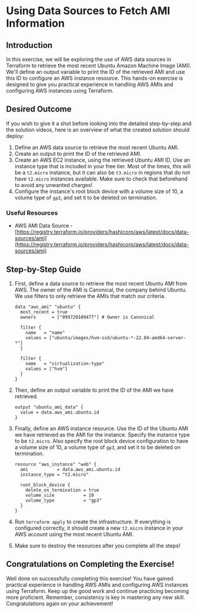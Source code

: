 # Using Data Sources to Fetch AMI Information

## Introduction

In this exercise, we will be exploring the use of AWS data sources in Terraform to retrieve the most recent Ubuntu Amazon Machine Image (AMI). We'll define an output variable to print the ID of the retrieved AMI and use this ID to configure an AWS instance resource. This hands-on exercise is designed to give you practical experience in handling AWS AMIs and configuring AWS instances using Terraform.

## Desired Outcome

If you wish to give it a shot before looking into the detailed step-by-step and the solution videos, here is an overview of what the created solution should deploy:

1. Define an AWS data source to retrieve the most recent Ubuntu AMI.
2. Create an output to print the ID of the retrieved AMI.
3. Create an AWS EC2 instance, using the retrieved Ubuntu AMI ID. Use an instance type that is included in your free tier. Most of the times, this will be a `t2.micro` instance, but it can also be `t3.micro` in regions that do not have `t2.micro` instances available. Make sure to check that beforehand to avoid any unwanted charges!
4. Configure the instance's root block device with a volume size of 10, a volume type of `gp3`, and set it to be deleted on termination.

### Useful Resources

-   AWS AMI Data Source - [https://registry.terraform.io/providers/hashicorp/aws/latest/docs/data-sources/ami](https://registry.terraform.io/providers/hashicorp/aws/latest/docs/data-sources/ami)

## Step-by-Step Guide

1. First, define a data source to retrieve the most recent Ubuntu AMI from AWS. The owner of the AMI is Canonical, the company behind Ubuntu. We use filters to only retrieve the AMIs that match our criteria.

    ```
    data "aws_ami" "ubuntu" {
      most_recent = true
      owners      = ["099720109477"] # Owner is Canonical

      filter {
        name   = "name"
        values = ["ubuntu/images/hvm-ssd/ubuntu-*-22.04-amd64-server-*"]
      }

      filter {
        name   = "virtualization-type"
        values = ["hvm"]
      }
    }
    ```

2. Then, define an output variable to print the ID of the AMI we have retrieved.

    ```
    output "ubuntu_ami_data" {
      value = data.aws_ami.ubuntu.id
    }
    ```

3. Finally, define an AWS instance resource. Use the ID of the Ubuntu AMI we have retrieved as the AMI for the instance. Specify the instance type to be `t2.micro`. Also specify the root block device configuration to have a volume size of 10, a volume type of `gp3`, and set it to be deleted on termination.

    ```
    resource "aws_instance" "web" {
      ami           = data.aws_ami.ubuntu.id
      instance_type = "t2.micro"

      root_block_device {
        delete_on_termination = true
        volume_size           = 10
        volume_type           = "gp3"
      }
    }
    ```

4. Run `terraform apply` to create the infrastructure. If everything is configured correctly, it should create a new `t2.micro` instance in your AWS account using the most recent Ubuntu AMI.
5. Make sure to destroy the resources after you complete all the steps!

## Congratulations on Completing the Exercise!

Well done on successfully completing this exercise! You have gained practical experience in handling AWS AMIs and configuring AWS instances using Terraform. Keep up the good work and continue practicing becoming more proficient. Remember, consistency is key in mastering any new skill. Congratulations again on your achievement!
